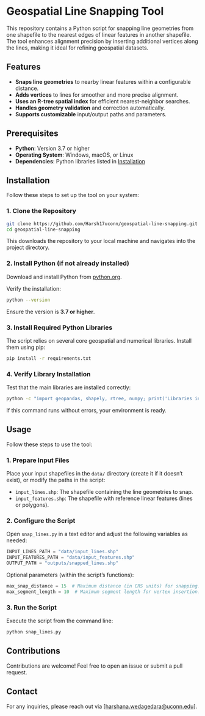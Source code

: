 # Geospatial Line Snapping Tool

This repository contains a Python script for snapping line geometries from one shapefile to the nearest edges of linear features in another shapefile. The tool enhances alignment precision by inserting additional vertices along the lines, making it ideal for refining geospatial datasets.

## Features
- **Snaps line geometries** to nearby linear features within a configurable distance.
- **Adds vertices** to lines for smoother and more precise alignment.
- **Uses an R-tree spatial index** for efficient nearest-neighbor searches.
- **Handles geometry validation** and correction automatically.
- **Supports customizable** input/output paths and parameters.

## Prerequisites
- **Python**: Version 3.7 or higher
- **Operating System**: Windows, macOS, or Linux
- **Dependencies**: Python libraries listed in [Installation](#installation)

## Installation
Follow these steps to set up the tool on your system:

### 1. Clone the Repository
```bash
git clone https://github.com/Harsh17uconn/geospatial-line-snapping.git
cd geospatial-line-snapping
```
This downloads the repository to your local machine and navigates into the project directory.

### 2. Install Python (if not already installed)
Download and install Python from [python.org](https://www.python.org/).

Verify the installation:
```bash
python --version
```
Ensure the version is **3.7 or higher**.

### 3. Install Required Python Libraries
The script relies on several core geospatial and numerical libraries. Install them using pip:
```bash
pip install -r requirements.txt
```

### 4. Verify Library Installation
Test that the main libraries are installed correctly:
```bash
python -c "import geopandas, shapely, rtree, numpy; print('Libraries installed successfully')"
```
If this command runs without errors, your environment is ready.

## Usage
Follow these steps to use the tool:

### 1. Prepare Input Files
Place your input shapefiles in the `data/` directory (create it if it doesn’t exist), or modify the paths in the script:
- `input_lines.shp`: The shapefile containing the line geometries to snap.
- `input_features.shp`: The shapefile with reference linear features (lines or polygons).


### 2. Configure the Script
Open `snap_lines.py` in a text editor and adjust the following variables as needed:
```python
INPUT_LINES_PATH = "data/input_lines.shp"
INPUT_FEATURES_PATH = "data/input_features.shp"
OUTPUT_PATH = "outputs/snapped_lines.shp"
```
Optional parameters (within the script’s functions):
```python
max_snap_distance = 15  # Maximum distance (in CRS units) for snapping.
max_segment_length = 10  # Maximum segment length for vertex insertion.
```

### 3. Run the Script
Execute the script from the command line:
```bash
python snap_lines.py
```

## Contributions
Contributions are welcome! Feel free to open an issue or submit a pull request.

## Contact
For any inquiries, please reach out via [harshana.wedagedara@uconn.edu].
